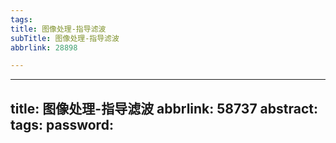 ```yaml
---
tags:
title: 图像处理-指导滤波
subTitle: 图像处理-指导滤波
abbrlink: 28898

---
```

---
title: 图像处理-指导滤波
abbrlink: 58737
abstract:
tags:
password:
---


<!--more-->

